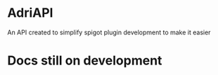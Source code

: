 # AdriAPI

An API created to simplify spigot plugin development to make it easier

# Docs still on development
